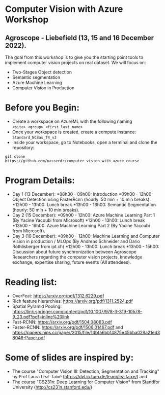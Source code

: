 # Computer Vision with Azure Workshop
## Agroscope - Liebefield (13, 15 and 16 December 2022).
The goal from this workshop is to give you the starting point tools to implement computer vision projects on real dataset. We will focus on:
* Two-Stages Object detection
* Semantic segmentation
* Azure Machine Learning
* Computer Vision in Production

# Before you Begin: 
* Create a workspace on AzureML with the following naming `<site>_<group>_<first_last_name>`
* Once your workspace is created, create a compute instance: `Standard_NC8as_T4_v3`
* Inside your workspace, go to Notebooks, open a terminal and clone the repository:

`git clone https://github.com/nasserdr/computer_vision_with_azure_course`

# Program Details:
* Day 1 (13 December): 
  *08h30 - 09h00: Introduction
  *09h00 - 12h00: Object Detection using FasterRcnn (hourly: 50 min + 10 min breaks).
  *12h00 - 13h00: Lunch break
  *13h00 - 16h00: Semantic Segmentation (hourly: 50 min + 10 min breaks).
* Day 2 (15 December): 
    *09h00 - 12h00: Azure Machine Learning Part 1 (By Yacine Yacoubi from Microsoft)
    *12h00 - 13h00: Lunch break
    *13h00 - 16h00: Azure Machine Learning Part 2 (By Yacine Yacoubi from Microsoft).
* Day 3 (16 December): 
    *09h00 - 12h00: Machine Learning and Computer Vision in production / MLOps (By Andreas Schneider and Dario Röthlisberger from ipt.ch)
    *12h00 - 13h00: Lunch break
    *13h00 - 15h00: Discussion about future synchronization between Agroscope Researchers regarding the computer vision projects, knowledge exchange, expertise sharing, future events (All attendees).
  
# Reading list:
* OverFeat: https://arxiv.org/pdf/1312.6229.pdf
* Rich feature hierarchies: https://arxiv.org/pdf/1311.2524.pdf
* Spatial Pyramid Pooling: https://link.springer.com/content/pdf/10.1007/978-3-319-10578-9_23.pdf?pdf=inline%20link
* Fast-RCNN: https://arxiv.org/pdf/1504.08083.pdf
* Faster-RCNN: https://arxiv.org/pdf/1506.01497.pdf and https://papers.nips.cc/paper/2015/file/14bfa6bb14875e45bba028a21ed38046-Paper.pdf

# Some of slides are inspired by:
* The course "Computer Vision III: Detection, Segmentation and Tracking" by Prof Laura Leal-Taixé (https://dvl.in.tum.de/team/lealtaixe/)
and
* The course "CS231n: Deep Learning for Computer Vision* from Standfor University (http://cs231n.stanford.edu/)
